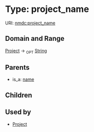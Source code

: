 
# Type: project_name




URI: [nmdc:project_name](https://microbiomedata/meta/project_name)


## Domain and Range

[Project](Project.md) ->  <sub>OPT</sub> [String](types/String.md)

## Parents

 *  is_a: [name](name.md)

## Children


## Used by

 * [Project](Project.md)
